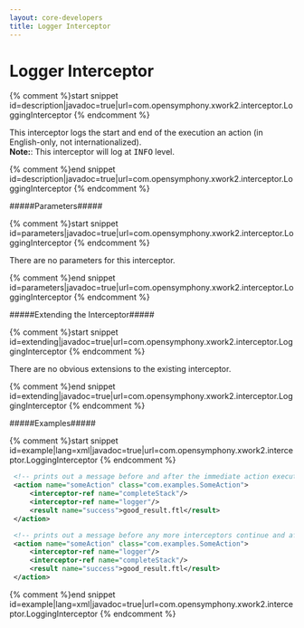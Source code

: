 ```yaml
---
layout: core-developers
title: Logger Interceptor
---
```


# Logger Interceptor



{% comment %}start snippet id=description|javadoc=true|url=com.opensymphony.xwork2.interceptor.LoggingInterceptor {% endcomment %}
<p> <p>
 This interceptor logs the start and end of the execution an action (in English-only, not internationalized).
 <br>
 <b>Note:</b>: This interceptor will log at <tt>INFO</tt> level.
 </p>
</p>
{% comment %}end snippet id=description|javadoc=true|url=com.opensymphony.xwork2.interceptor.LoggingInterceptor {% endcomment %}

#####Parameters#####



{% comment %}start snippet id=parameters|javadoc=true|url=com.opensymphony.xwork2.interceptor.LoggingInterceptor {% endcomment %}
<p> There are no parameters for this interceptor.
</p>
{% comment %}end snippet id=parameters|javadoc=true|url=com.opensymphony.xwork2.interceptor.LoggingInterceptor {% endcomment %}

#####Extending the Interceptor#####



{% comment %}start snippet id=extending|javadoc=true|url=com.opensymphony.xwork2.interceptor.LoggingInterceptor {% endcomment %}
<p> There are no obvious extensions to the existing interceptor.
</p>
{% comment %}end snippet id=extending|javadoc=true|url=com.opensymphony.xwork2.interceptor.LoggingInterceptor {% endcomment %}

#####Examples#####



{% comment %}start snippet id=example|lang=xml|javadoc=true|url=com.opensymphony.xwork2.interceptor.LoggingInterceptor {% endcomment %}

```xml
 <!-- prints out a message before and after the immediate action execution -->
 <action name="someAction" class="com.examples.SomeAction">
     <interceptor-ref name="completeStack"/>
     <interceptor-ref name="logger"/>
     <result name="success">good_result.ftl</result>
 </action>

 <!-- prints out a message before any more interceptors continue and after they have finished -->
 <action name="someAction" class="com.examples.SomeAction">
     <interceptor-ref name="logger"/>
     <interceptor-ref name="completeStack"/>
     <result name="success">good_result.ftl</result>
 </action>

```

{% comment %}end snippet id=example|lang=xml|javadoc=true|url=com.opensymphony.xwork2.interceptor.LoggingInterceptor {% endcomment %}
